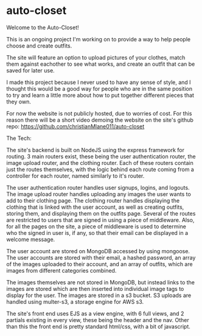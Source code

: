 # auto-closet

Welcome to the Auto-Closet!

This is an ongoing project I'm working on to provide a way to help people choose and create outfits.

The site will feature an option to upload pictures of your clothes, match them against eachother to see what works, and 
create an outfit that can be saved for later use.

I made this project because I never used to have any sense of style, and I thought this would be a good way for people who are in 
the same position to try and learn a little more about how to put together different pieces that they own. 

For now the website is not publicly hosted, due to worries of cost. For this reason there will be a short video demoing the website 
on the site's github repo: https://github.com/christianMlane011/auto-closet


The Tech:

The site's backend is built on NodeJS using the express framework for routing.
3 main routers exist, these being the user authentication router, the image upload router, and the clothing router.
Each of these routers contain just the routes themselves, with the logic behind each route coming from a controller for each router, named
similarly to it's router. 

The user authentication router handles user signups, logins, and logouts.
The image upload router handles uploading any images the user wants to add to their clothing page.
The clothing router handles displaying the clothing that is linked with the user account, as well as creating outfits, storing them, and displaying them on the outfits page.
Several of the routes are restricted to users that are signed in using a piece of middleware.
Also, for all the pages on the site, a piece of middleware is used to determine who the signed in user is, if any, so that their email can be displayed in a welcome message.

The user account are stored on MongoDB accessed by using mongoose. The user accounts are stored with their email, a hashed password,
an array of the images uploaded to their account, and an array of outfits, which are images from different categories combined. 

The images themselves are not stored in MongoDB, but instead links to the images are stored which are then inserted into individual
image tags to display for the user. The images are stored in a s3 bucket. S3 uploads are handled using multer-s3, a storage engine for AWS s3. 

The site's front end uses EJS as a view engine, with 6 full views, and 2 partials existing in every view, these being the header and the nav. 
Other than this the front end is pretty standard html/css, with a bit of javascript. 

